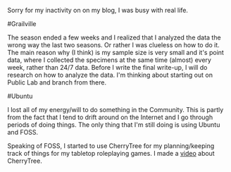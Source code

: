 <!--
.. title: Nov 12, 2018 Update
.. slug: nov-12-2018-update
.. date: 2018-11-12 10:34:32 UTC-05:00
.. tags:
.. category: News
.. link: 
.. description: 
.. type: text
-->

Sorry for my inactivity on on my blog, I was busy with real life.

#Grailville

The season ended a few weeks and I realized that I analyzed the data the wrong way the last two seasons. Or rather I was clueless on how to do it. The main reason why (I think) is my sample size is very small and it's point data, where I collected the specimens at the same time (almost) every week, rather than 24/7 data. Before I write the final write-up, I will do research on how to analyze the data.  I'm thinking about starting out on Public Lab and branch from there.

#Ubuntu

I lost all of my energy/will to do something in the Community.  This is partly from the fact that I tend to drift around on the Internet and I go through periods of doing things. The only thing that I'm still doing is using Ubuntu and FOSS.

Speaking of FOSS, I started to use CherryTree for my planning/keeping track of things for my tabletop roleplaying games. I made a [video](https://youtu.be/tSZOPIXYtLE) about CherryTree.
